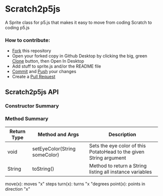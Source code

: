 # Scratch2p5js
A Sprite class for p5.js that makes it easy to move from coding Scratch to coding p5.js





### How to contribute:

- [Fork](https://help.github.com/articles/github-glossary/#fork) this repository
- Open your forked copy in Github Desktop by clicking the big, green [Clone](https://help.github.com/articles/github-glossary/#clone) button, then Open In Desktop
- Add stuff to sprite.js and/or the README file
- [Commit](https://help.github.com/articles/github-glossary/#commit) and [Push](https://help.github.com/articles/github-glossary/#push) your changes
- Create a [Pull Request](https://help.github.com/articles/github-glossary/#pull-request)

## Scratch2p5js API
### Constructor Summary

### Method Summary
Return Type | Method and Args                 | Description
------------|---------------------------------|------------
void        | setEyeColor(String someColor) | Sets the eye color of this PotatoHead to the given String argument
String      | toString()  | Method to return a String listing all instance variables


move(x): moves "x" steps
turn(x): turns "x "degrees
point(x): points in direction "x"

